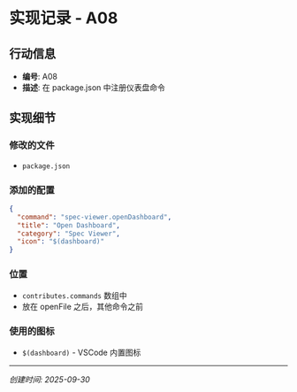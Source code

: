 # 实现记录 - A08

## 行动信息
- **编号**: A08
- **描述**: 在 package.json 中注册仪表盘命令

## 实现细节

### 修改的文件
- `package.json`

### 添加的配置
```json
{
  "command": "spec-viewer.openDashboard",
  "title": "Open Dashboard",
  "category": "Spec Viewer",
  "icon": "$(dashboard)"
}
```

### 位置
- `contributes.commands` 数组中
- 放在 openFile 之后，其他命令之前

### 使用的图标
- `$(dashboard)` - VSCode 内置图标

---
*创建时间: 2025-09-30*